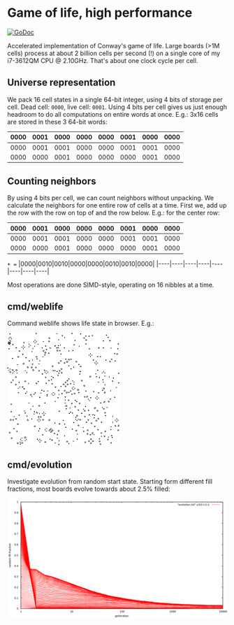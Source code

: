 # Game of life, high performance
[![GoDoc](https://godoc.org/github.com/barnex/life?status.svg)](https://godoc.org/github.com/barnex/life) 

Accelerated implementation of Conway's game of life. Large boards (>1M cells) process at about 2 billion cells per second (!) on a single core of my i7-3612QM CPU @ 2.10GHz.
That's about one clock cycle per cell.

## Universe representation

We pack 16 cell states in a single 64-bit integer, using 4 bits of storage per cell. Dead cell: `0000`, live cell: `0001`. Using 4 bits per cell gives us just enough headroom to do all computations on entire words at once. E.g.: 3x16 cells are stored in these 3 64-bit words:

|0000|0001|0000|0000|0000|0001|0000|0000|
|----|----|----|----|----|----|----|----|
|0000|0001|0001|0000|0000|0001|0001|0000|
|0000|0000|0001|0000|0000|0000|0001|0000|

## Counting neighbors

By using 4 bits per cell, we can count neighbors without unpacking. We calculate the neighbors for one entire row of cells at a time. First we, add up the row with the row on top of and the row below. E.g.: for the center row:

|0000|0001|0000|0000|0000|0001|0000|0000|
|----|----|----|----|----|----|----|----|
|0000|0001|0001|0000|0000|0001|0001|0000|
|0000|0000|0001|0000|0000|0000|0001|0000|
`+ =`
|0000|0010|0010|0000|0000|0010|0010|0000|
|----|----|----|----|----|----|----|----|



Most operations are done SIMD-style, operating on 16 nibbles at a time. 


## cmd/weblife
Command weblife shows life state in browser. E.g.:

![fig](img.png)

## cmd/evolution
Investigate evolution from random start state. Starting form different fill fractions, most boards evolve towards about 2.5% filled:

![fig](evolution.png)


